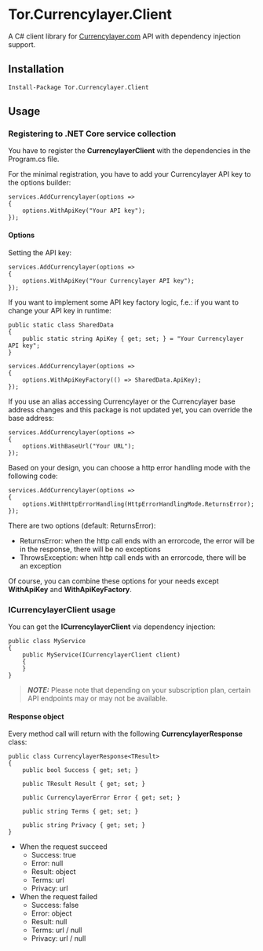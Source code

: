 # Tor.Currencylayer.Client

A C# client library for [Currencylayer.com](https://currencylayer.com) API with dependency injection support.

## Installation

```text
Install-Package Tor.Currencylayer.Client
```

## Usage

### Registering to .NET Core service collection

You have to register the **CurrencylayerClient** with the dependencies in the Program.cs file.

For the minimal registration, you have to add your Currencylayer API key to the options builder:

```text
services.AddCurrencylayer(options =>
{
    options.WithApiKey("Your API key");
});
```

#### Options

Setting the API key:

```text
services.AddCurrencylayer(options =>
{
    options.WithApiKey("Your Currencylayer API key");
});
```

If you want to implement some API key factory logic, f.e.: if you want to change your API key in runtime:

```text
public static class SharedData
{
    public static string ApiKey { get; set; } = "Your Currencylayer API key";
}
```

```text
services.AddCurrencylayer(options =>
{
    options.WithApiKeyFactory(() => SharedData.ApiKey);
});
```

If you use an alias accessing Currencylayer or the Currencylayer base address changes and this package is not updated yet, you can override the base address:

```text
services.AddCurrencylayer(options =>
{
    options.WithBaseUrl("Your URL");
});
```

Based on your design, you can choose a http error handling mode with the following code:

```text
services.AddCurrencylayer(options =>
{
    options.WithHttpErrorHandling(HttpErrorHandlingMode.ReturnsError);
});
```

There are two options (default: ReturnsError):
 - ReturnsError: when the http call ends with an errorcode, the error will be in the response, there will be no exceptions
 - ThrowsException: when http call ends with an errorcode, there will be an exception

Of course, you can combine these options for your needs except **WithApiKey** and **WithApiKeyFactory**.

### ICurrencylayerClient usage

You can get the **ICurrencylayerClient** via dependency injection:

```text
public class MyService
{
    public MyService(ICurrencylayerClient client)
    {
    }   
}
```

> **_NOTE:_**  Please note that depending on your subscription plan, certain API endpoints may or may not be available.

#### Response object

Every method call will return with the following **CurrencylayerResponse<TResult>** class:

```text
public class CurrencylayerResponse<TResult>
{
    public bool Success { get; set; }

    public TResult Result { get; set; }

    public CurrencylayerError Error { get; set; }

    public string Terms { get; set; }

    public string Privacy { get; set; }
}
```

 - When the request succeed
   - Success: true
   - Error: null
   - Result: object
   - Terms: url
   - Privacy: url
 - When the request failed
   - Success: false
   - Error: object
   - Result: null
   - Terms: url / null
   - Privacy: url / null
